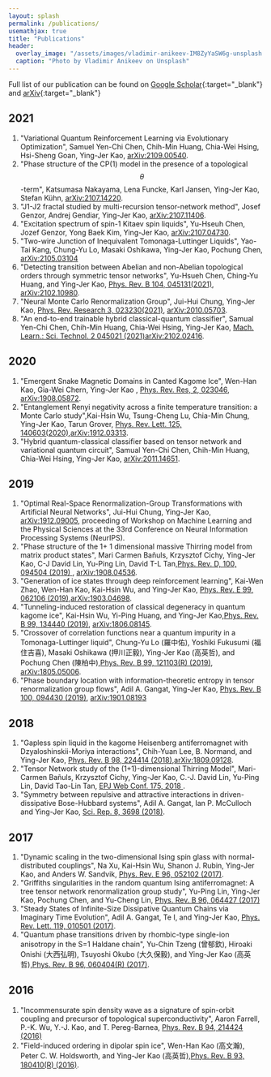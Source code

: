 ```yaml
---
layout: splash
permalink: /publications/
usemathjax: true
title: "Publications"
header:
  overlay_image: "/assets/images/vladimir-anikeev-IM8ZyYaSW6g-unsplash.jpg"
  caption: "Photo by Vladimir Anikeev on Unsplash"
---
```


  Full list of our publication can be found on [Google Scholar](https://scholar.google.com.tw/citations?user=bO-yL20AAAAJ&hl=en&authuser=2){:target="_blank"} and [arXiv]( http://arxiv.org/a/kao_y_1){:target="_blank"}
## 2021
1. "Variational Quantum Reinforcement Learning via Evolutionary Optimization", Samuel Yen-Chi Chen, Chih-Min Huang, Chia-Wei Hsing, Hsi-Sheng Goan, Ying-Jer Kao, [arXiv:2109.00540](https://arxiv.org/abs/2109.00540).
1. "Phase structure of the CP(1) model in the presence of a topological $$\theta$$-term", Katsumasa Nakayama, Lena Funcke, Karl Jansen, Ying-Jer Kao, Stefan Kühn, [arXiv:2107.14220](https://arxiv.org/abs/2107.14220).
1. "J1-J2 fractal studied by multi-recursion tensor-network method", Josef Genzor, Andrej Gendiar, Ying-Jer Kao,
[arXiv:2107.11406](https://arxiv.org/abs/2107.11406).
2. "Excitation spectrum of spin-1 Kitaev spin liquids", Yu-Hseuh Chen, Jozef Genzor, Yong Baek Kim, Ying-Jer Kao,
[arXiv:2107.04730](https://arxiv.org/abs/2107.04730).
3. "Two-wire Junction of Inequivalent Tomonaga-Luttinger Liquids", Yao-Tai Kang, Chung-Yu Lo, Masaki Oshikawa, Ying-Jer Kao, Pochung Chen, [arXiv:2105.03104](https://arxiv.org/abs/2105.03104)
4. "Detecting transition between Abelian and non-Abelian topological orders through symmetric tensor networks", Yu-Hsueh Chen, Ching-Yu Huang, and Ying-Jer Kao, [Phys. Rev. B 104, 045131(2021)](https://doi.org/10.1103/PhysRevB.104.045131), [arXiv:2102.10980](https://arxiv.org/abs/2102.10980).
5. "Neural Monte Carlo Renormalization Group", Jui-Hui Chung, Ying-Jer Kao, [Phys. Rev. Research 3, 023230(2021)](https://doi.org/10.1103/PhysRevResearch.3.023230), [arXiv:2010.05703](https://arxiv.org/abs/2010.05703).
6. "An end-to-end trainable hybrid classical-quantum classifier", Samual Yen-Chi Chen, Chih-Min Huang, Chia-Wei Hsing, Ying-Jer Kao, [Mach. Learn.: Sci. Technol. 2 045021 (2021)](https://doi.org/10.1088/2632-2153/ac104d)[arXiv:2102.02416](https://arxiv.org/abs/2102.02416).

## 2020
1. "Emergent Snake Magnetic Domains in Canted Kagome Ice", Wen-Han Kao, Gia-Wei Chern, Ying-Jer Kao , [Phys. Rev. Res, 2, 023046](https://doi.org/10.1103/PhysRevResearch.2.023046), [arXiv:1908.05872](https://arxiv.org/abs/1908.05872).
2. "Entanglement Renyi negativity across a finite temperature transition: a Monte Carlo study",Kai-Hsin Wu, Tsung-Cheng Lu, Chia-Min Chung, Ying-Jer Kao, Tarun Grover, [Phys. Rev. Lett. 125, 140603(2020)](https://doi.org/10.1103/PhysRevLett.125.140603),[arXiv:1912.03313](https://arxiv.org/abs/1912.03313).
3. "Hybrid quantum-classical classifier based on tensor network and variational quantum circuit", Samual Yen-Chi Chen, Chih-Min Huang, Chia-Wei Hsing, Ying-Jer Kao, [arXiv:2011.14651](https://arxiv.org/abs/2011.14651).

## 2019

1. "Optimal Real-Space Renormalization-Group Transformations with Artificial Neural Networks", Jui-Hui Chung, Ying-Jer Kao, [arXiv:1912.09005](https://arxiv.org/abs/1912.09005), proceeding of Workshop on Machine Learning and the Physical Sciences at the 33rd Conference on Neural Information Processing Systems (NeurIPS).
2. "Phase structure of the 1+ 1 dimensional massive Thirring model from matrix product states", Mari Carmen Bañuls, Krzysztof Cichy, Ying-Jer Kao, C-J David Lin, Yu-Ping Lin, David T-L Tan,[Phys. Rev. D, 100, 094504 (2019) ](https://journals.aps.org/prd/abstract/10.1103/PhysRevD.100.094504), [arXiv:1908.04536](https://arxiv.org/abs/1908.04536).
3. "Generation of ice states through deep reinforcement learning", Kai-Wen Zhao, Wen-Han Kao, Kai-Hsin Wu, and Ying-Jer Kao, [Phys. Rev. E 99, 062106 (2019)](https://journals.aps.org/pre/abstract/10.1103/PhysRevE.99.062106),[arXiv:1903.04698](https://arxiv.org/abs/1903.04698).
4. "Tunneling-induced restoration of classical degeneracy in quantum kagome ice", Kai-Hsin Wu, Yi-Ping Huang, and Ying-Jer Kao,[Phys. Rev. B 99, 134440 (2019)](https://journals.aps.org/prb/abstract/10.1103/PhysRevB.99.134440), [arXiv:1806.08145](https://arxiv.org/abs/1806.08145).
5. "Crossover of correlation functions near a quantum impurity in a Tomonaga-Luttinger liquid", Chung-Yu Lo (羅中佑), Yoshiki Fukusumi (福住吉喜), Masaki Oshikawa (押川正毅), Ying-Jer Kao (高英哲), and Pochung Chen (陳柏中),[Phys. Rev. B 99, 121103(R) (2019)](https://journals.aps.org/prb/abstract/10.1103/PhysRevB.99.121103), [arXiv:1805.05006](https://arxiv.org/abs/1805.05006).
6. "Phase boundary location with information-theoretic entropy in tensor renormalization group flows", Adil A. Gangat, Ying-Jer Kao, [Phys. Rev. B 100, 094430 (2019)](https://journals.aps.org/prb/abstract/10.1103/PhysRevB.100.094430), [arXiv:1901.08193](https://arxiv.org/abs/1901.08193)

## 2018

1. "Gapless spin liquid in the kagome Heisenberg antiferromagnet with Dzyaloshinskii-Moriya interactions", Chih-Yuan Lee, B. Normand, and Ying-Jer Kao, [Phys. Rev. B 98, 224414 (2018)](https://journals.aps.org/prb/abstract/10.1103/PhysRevB.98.224414),[arXiv:1809.09128](https://arxiv.org/abs/1809.09128).
2. "Tensor Network study of the (1+1)-dimensional Thirring Model", Mari-Carmen Bañuls,  Krzysztof Cichy, Ying-Jer  Kao, C.-J. David Lin,  Yu-Ping Lin, David Tao-Lin Tan, [ EPJ Web Conf. 175, 2018 ](https://www.epj-conferences.org/articles/epjconf/abs/2018/10/epjconf_lattice2018_11017/epjconf_lattice2018_11017.html).
3. "Symmetry between repulsive and attractive interactions in driven-dissipative Bose-Hubbard systems", Adil A. Gangat, Ian P. McCulloch and Ying-Jer Kao, [Sci. Rep.  8, 3698 (2018)](https://www.nature.com/articles/s41598-018-21845-5).

## 2017

1. "Dynamic scaling in the two-dimensional Ising spin glass with normal-distributed couplings", Na Xu, Kai-Hsin Wu, Shanon J. Rubin, Ying-Jer Kao, and Anders W. Sandvik, [Phys. Rev. E 96, 052102 (2017)](https://journals.aps.org/pre/abstract/10.1103/PhysRevE.96.052102).
2. "Griffiths singularities in the random quantum Ising antiferromagnet: A tree tensor network renormalization group study", Yu-Ping Lin, Ying-Jer Kao, Pochung Chen, and Yu-Cheng Lin, [Phys. Rev. B 96, 064427 (2017)](https://journals.aps.org/prb/abstract/10.1103/PhysRevB.96.064427)
3. "Steady States of Infinite-Size Dissipative Quantum Chains via Imaginary Time Evolution", Adil A. Gangat, Te I, and Ying-Jer Kao, [Phys. Rev. Lett. 119, 010501 (2017)](https://journals.aps.org/prl/abstract/10.1103/PhysRevLett.119.010501).
4. "Quantum phase transitions driven by rhombic-type single-ion anisotropy in the S=1 Haldane chain", Yu-Chin Tzeng (曾郁欽), Hiroaki Onishi (大西弘明), Tsuyoshi Okubo (大久保毅), and Ying-Jer Kao (高英哲),[Phys. Rev. B 96, 060404(R) (2017)](https://journals.aps.org/prb/abstract/10.1103/PhysRevB.96.060404).

## 2016

1. "Incommensurate spin density wave as a signature of spin-orbit coupling and precursor of topological superconductivity", Aaron Farrell, P.-K. Wu, Y.-J. Kao, and T. Pereg-Barnea, [Phys. Rev. B 94, 214424 (2016)](https://journals.aps.org/prb/abstract/10.1103/PhysRevB.94.214424)
2. "Field-induced ordering in dipolar spin ice", Wen-Han Kao (高文瀚), Peter C. W. Holdsworth, and Ying-Jer Kao (高英哲),[Phys. Rev. B 93, 180410(R) (2016)](https://journals.aps.org/prb/abstract/10.1103/PhysRevB.93.180410).
